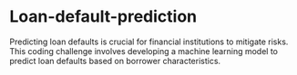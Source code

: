 # Loan-default-prediction
Predicting loan defaults is crucial for financial institutions to mitigate risks. This coding challenge involves developing a machine learning model to predict loan defaults based on borrower characteristics.
